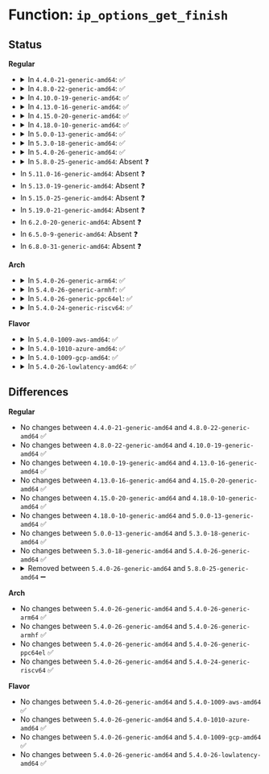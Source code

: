 # Function: <code>ip_options_get_finish</code>

## Status
<b>Regular</b>
<ul>
<li>
<details>
<summary>In <code>4.4.0-21-generic-amd64</code>: ✅</summary>

```c
int ip_options_get_finish(struct net * net, struct ip_options_rcu * * optp, struct ip_options_rcu * opt, int optlen)
```

```json
{
  "name": "ip_options_get_finish",
  "collision_type": "Unique Static",
  "inline_type": "No",
  "funcs": [
    {
      "addr": 18446744071586558688,
      "name": "ip_options_get_finish",
      "external": false,
      "loc": "net/ipv4/ip_options.c:519",
      "file": "net/ipv4/ip_options.c",
      "inline": "seen, unknown",
      "caller_inline": [],
      "caller_func": [
        "net/ipv4/ip_options.c:ip_options_get_from_user",
        "net/ipv4/ip_options.c:ip_options_get"
      ]
    }
  ],
  "symbols": [
    {
      "addr": 18446744071586558688,
      "name": "ip_options_get_finish",
      "section": ".text",
      "bind": "STB_LOCAL",
      "size": 101
    }
  ]
}
```
</details>
</li>
<li>
<details>
<summary>In <code>4.8.0-22-generic-amd64</code>: ✅</summary>

```c
int ip_options_get_finish(struct net * net, struct ip_options_rcu * * optp, struct ip_options_rcu * opt, int optlen)
```

```json
{
  "name": "ip_options_get_finish",
  "collision_type": "Unique Static",
  "inline_type": "No",
  "funcs": [
    {
      "addr": 18446744071587001824,
      "name": "ip_options_get_finish",
      "external": false,
      "loc": "net/ipv4/ip_options.c:517",
      "file": "net/ipv4/ip_options.c",
      "inline": "seen, unknown",
      "caller_inline": [],
      "caller_func": [
        "net/ipv4/ip_options.c:ip_options_get",
        "net/ipv4/ip_options.c:ip_options_get_from_user"
      ]
    }
  ],
  "symbols": [
    {
      "addr": 18446744071587001824,
      "name": "ip_options_get_finish",
      "section": ".text",
      "bind": "STB_LOCAL",
      "size": 101
    }
  ]
}
```
</details>
</li>
<li>
<details>
<summary>In <code>4.10.0-19-generic-amd64</code>: ✅</summary>

```c
int ip_options_get_finish(struct net * net, struct ip_options_rcu * * optp, struct ip_options_rcu * opt, int optlen)
```

```json
{
  "name": "ip_options_get_finish",
  "collision_type": "Unique Static",
  "inline_type": "No",
  "funcs": [
    {
      "addr": 18446744071587197136,
      "name": "ip_options_get_finish",
      "external": false,
      "loc": "net/ipv4/ip_options.c:517",
      "file": "net/ipv4/ip_options.c",
      "inline": "seen, unknown",
      "caller_inline": [],
      "caller_func": [
        "net/ipv4/ip_options.c:ip_options_get",
        "net/ipv4/ip_options.c:ip_options_get_from_user"
      ]
    }
  ],
  "symbols": [
    {
      "addr": 18446744071587197136,
      "name": "ip_options_get_finish",
      "section": ".text",
      "bind": "STB_LOCAL",
      "size": 101
    }
  ]
}
```
</details>
</li>
<li>
<details>
<summary>In <code>4.13.0-16-generic-amd64</code>: ✅</summary>

```c
int ip_options_get_finish(struct net * net, struct ip_options_rcu * * optp, struct ip_options_rcu * opt, int optlen)
```

```json
{
  "name": "ip_options_get_finish",
  "collision_type": "Unique Static",
  "inline_type": "No",
  "funcs": [
    {
      "addr": 18446744071587329200,
      "name": "ip_options_get_finish",
      "external": false,
      "loc": "net/ipv4/ip_options.c:517",
      "file": "net/ipv4/ip_options.c",
      "inline": "seen, unknown",
      "caller_inline": [],
      "caller_func": [
        "net/ipv4/ip_options.c:ip_options_get",
        "net/ipv4/ip_options.c:ip_options_get_from_user"
      ]
    }
  ],
  "symbols": [
    {
      "addr": 18446744071587329200,
      "name": "ip_options_get_finish",
      "section": ".text",
      "bind": "STB_LOCAL",
      "size": 101
    }
  ]
}
```
</details>
</li>
<li>
<details>
<summary>In <code>4.15.0-20-generic-amd64</code>: ✅</summary>

```c
int ip_options_get_finish(struct net * net, struct ip_options_rcu * * optp, struct ip_options_rcu * opt, int optlen)
```

```json
{
  "name": "ip_options_get_finish",
  "collision_type": "Unique Static",
  "inline_type": "No",
  "funcs": [
    {
      "addr": 18446744071587849840,
      "name": "ip_options_get_finish",
      "external": false,
      "loc": "net/ipv4/ip_options.c:515",
      "file": "net/ipv4/ip_options.c",
      "inline": "seen, unknown",
      "caller_inline": [],
      "caller_func": [
        "net/ipv4/ip_options.c:ip_options_get",
        "net/ipv4/ip_options.c:ip_options_get_from_user"
      ]
    }
  ],
  "symbols": [
    {
      "addr": 18446744071587849840,
      "name": "ip_options_get_finish",
      "section": ".text",
      "bind": "STB_LOCAL",
      "size": 101
    }
  ]
}
```
</details>
</li>
<li>
<details>
<summary>In <code>4.18.0-10-generic-amd64</code>: ✅</summary>

```c
int ip_options_get_finish(struct net * net, struct ip_options_rcu * * optp, struct ip_options_rcu * opt, int optlen)
```

```json
{
  "name": "ip_options_get_finish",
  "collision_type": "Unique Static",
  "inline_type": "No",
  "funcs": [
    {
      "addr": 18446744071588194640,
      "name": "ip_options_get_finish",
      "external": false,
      "loc": "net/ipv4/ip_options.c:515",
      "file": "net/ipv4/ip_options.c",
      "inline": "seen, unknown",
      "caller_inline": [],
      "caller_func": [
        "net/ipv4/ip_options.c:ip_options_get",
        "net/ipv4/ip_options.c:ip_options_get_from_user"
      ]
    }
  ],
  "symbols": [
    {
      "addr": 18446744071588194640,
      "name": "ip_options_get_finish",
      "section": ".text",
      "bind": "STB_LOCAL",
      "size": 101
    }
  ]
}
```
</details>
</li>
<li>
<details>
<summary>In <code>5.0.0-13-generic-amd64</code>: ✅</summary>

```c
int ip_options_get_finish(struct net * net, struct ip_options_rcu * * optp, struct ip_options_rcu * opt, int optlen)
```

```json
{
  "name": "ip_options_get_finish",
  "collision_type": "Unique Static",
  "inline_type": "No",
  "funcs": [
    {
      "addr": 18446744071588382992,
      "name": "ip_options_get_finish",
      "external": false,
      "loc": "net/ipv4/ip_options.c:527",
      "file": "net/ipv4/ip_options.c",
      "inline": "seen, unknown",
      "caller_inline": [],
      "caller_func": [
        "net/ipv4/ip_options.c:ip_options_get",
        "net/ipv4/ip_options.c:ip_options_get_from_user"
      ]
    }
  ],
  "symbols": [
    {
      "addr": 18446744071588382992,
      "name": "ip_options_get_finish",
      "section": ".text",
      "bind": "STB_LOCAL",
      "size": 101
    }
  ]
}
```
</details>
</li>
<li>
<details>
<summary>In <code>5.3.0-18-generic-amd64</code>: ✅</summary>

```c
int ip_options_get_finish(struct net * net, struct ip_options_rcu * * optp, struct ip_options_rcu * opt, int optlen)
```

```json
{
  "name": "ip_options_get_finish",
  "collision_type": "Unique Static",
  "inline_type": "No",
  "funcs": [
    {
      "addr": 18446744071588781504,
      "name": "ip_options_get_finish",
      "external": false,
      "loc": "net/ipv4/ip_options.c:528",
      "file": "net/ipv4/ip_options.c",
      "inline": "seen, unknown",
      "caller_inline": [],
      "caller_func": [
        "net/ipv4/ip_options.c:ip_options_get",
        "net/ipv4/ip_options.c:ip_options_get_from_user"
      ]
    }
  ],
  "symbols": [
    {
      "addr": 18446744071588781504,
      "name": "ip_options_get_finish",
      "section": ".text",
      "bind": "STB_LOCAL",
      "size": 98
    }
  ]
}
```
</details>
</li>
<li>
<details>
<summary>In <code>5.4.0-26-generic-amd64</code>: ✅</summary>

```c
int ip_options_get_finish(struct net * net, struct ip_options_rcu * * optp, struct ip_options_rcu * opt, int optlen)
```

```json
{
  "name": "ip_options_get_finish",
  "collision_type": "Unique Static",
  "inline_type": "No",
  "funcs": [
    {
      "addr": 18446744071589005088,
      "name": "ip_options_get_finish",
      "external": false,
      "loc": "net/ipv4/ip_options.c:528",
      "file": "net/ipv4/ip_options.c",
      "inline": "seen, unknown",
      "caller_inline": [],
      "caller_func": [
        "net/ipv4/ip_options.c:ip_options_get",
        "net/ipv4/ip_options.c:ip_options_get_from_user"
      ]
    }
  ],
  "symbols": [
    {
      "addr": 18446744071589005088,
      "name": "ip_options_get_finish",
      "section": ".text",
      "bind": "STB_LOCAL",
      "size": 98
    }
  ]
}
```
</details>
</li>
<li>
<details>
<summary>In <code>5.8.0-25-generic-amd64</code>: Absent ❓</summary>

```json
{
  "name": "ip_options_get_finish",
  "collision_type": "Unique Static",
  "inline_type": "Full",
  "funcs": [
    {
      "addr": 0,
      "name": "ip_options_get_finish",
      "external": false,
      "loc": "net/ipv4/ip_options.c:528",
      "file": "net/ipv4/ip_options.c",
      "inline": "not declared, inlined",
      "caller_inline": [
        "net/ipv4/ip_options.c:ip_options_get",
        "net/ipv4/ip_options.c:ip_options_get_from_user"
      ],
      "caller_func": []
    }
  ],
  "symbols": []
}
```
</details>
</li>
<li>
In <code>5.11.0-16-generic-amd64</code>: Absent ❓
</li>
<li>
In <code>5.13.0-19-generic-amd64</code>: Absent ❓
</li>
<li>
In <code>5.15.0-25-generic-amd64</code>: Absent ❓
</li>
<li>
In <code>5.19.0-21-generic-amd64</code>: Absent ❓
</li>
<li>
In <code>6.2.0-20-generic-amd64</code>: Absent ❓
</li>
<li>
In <code>6.5.0-9-generic-amd64</code>: Absent ❓
</li>
<li>
In <code>6.8.0-31-generic-amd64</code>: Absent ❓
</li>
</ul>
<b>Arch</b>
<ul>
<li>
<details>
<summary>In <code>5.4.0-26-generic-arm64</code>: ✅</summary>

```c
int ip_options_get_finish(struct net * net, struct ip_options_rcu * * optp, struct ip_options_rcu * opt, int optlen)
```

```json
{
  "name": "ip_options_get_finish",
  "collision_type": "Unique Static",
  "inline_type": "No",
  "funcs": [
    {
      "addr": 18446603336502611160,
      "name": "ip_options_get_finish",
      "external": false,
      "loc": "net/ipv4/ip_options.c:528",
      "file": "net/ipv4/ip_options.c",
      "inline": "seen, unknown",
      "caller_inline": [],
      "caller_func": [
        "net/ipv4/ip_options.c:ip_options_get",
        "net/ipv4/ip_options.c:ip_options_get_from_user"
      ]
    }
  ],
  "symbols": [
    {
      "addr": 18446603336502611160,
      "name": "ip_options_get_finish",
      "section": ".text",
      "bind": "STB_LOCAL",
      "size": 148
    }
  ]
}
```
</details>
</li>
<li>
<details>
<summary>In <code>5.4.0-26-generic-armhf</code>: ✅</summary>

```c
int ip_options_get_finish(struct net * net, struct ip_options_rcu * * optp, struct ip_options_rcu * opt, int optlen)
```

```json
{
  "name": "ip_options_get_finish",
  "collision_type": "Unique Static",
  "inline_type": "No",
  "funcs": [
    {
      "addr": 3235317460,
      "name": "ip_options_get_finish",
      "external": false,
      "loc": "net/ipv4/ip_options.c:528",
      "file": "net/ipv4/ip_options.c",
      "inline": "seen, unknown",
      "caller_inline": [],
      "caller_func": [
        "net/ipv4/ip_options.c:ip_options_get",
        "net/ipv4/ip_options.c:ip_options_get_from_user"
      ]
    }
  ],
  "symbols": [
    {
      "addr": 3235317460,
      "name": "ip_options_get_finish",
      "section": ".text",
      "bind": "STB_LOCAL",
      "size": 144
    }
  ]
}
```
</details>
</li>
<li>
<details>
<summary>In <code>5.4.0-26-generic-ppc64el</code>: ✅</summary>

```c
int ip_options_get_finish(struct net * net, struct ip_options_rcu * * optp, struct ip_options_rcu * opt, int optlen)
```

```json
{
  "name": "ip_options_get_finish",
  "collision_type": "Unique Static",
  "inline_type": "No",
  "funcs": [
    {
      "addr": 13835058055296204576,
      "name": "ip_options_get_finish",
      "external": false,
      "loc": "net/ipv4/ip_options.c:528",
      "file": "net/ipv4/ip_options.c",
      "inline": "seen, unknown",
      "caller_inline": [],
      "caller_func": [
        "net/ipv4/ip_options.c:ip_options_get",
        "net/ipv4/ip_options.c:ip_options_get_from_user"
      ]
    }
  ],
  "symbols": [
    {
      "addr": 13835058055296204576,
      "name": "ip_options_get_finish",
      "section": ".text",
      "bind": "STB_LOCAL",
      "size": 232
    }
  ]
}
```
</details>
</li>
<li>
<details>
<summary>In <code>5.4.0-24-generic-riscv64</code>: ✅</summary>

```c
int ip_options_get_finish(struct net * net, struct ip_options_rcu * * optp, struct ip_options_rcu * opt, int optlen)
```

```json
{
  "name": "ip_options_get_finish",
  "collision_type": "Unique Static",
  "inline_type": "No",
  "funcs": [
    {
      "addr": 18446743936278761212,
      "name": "ip_options_get_finish",
      "external": false,
      "loc": "net/ipv4/ip_options.c:528",
      "file": "net/ipv4/ip_options.c",
      "inline": "seen, unknown",
      "caller_inline": [],
      "caller_func": [
        "net/ipv4/ip_options.c:ip_options_get",
        "net/ipv4/ip_options.c:ip_options_get_from_user"
      ]
    }
  ],
  "symbols": [
    {
      "addr": 18446743936278761212,
      "name": "ip_options_get_finish",
      "section": ".text",
      "bind": "STB_LOCAL",
      "size": 132
    }
  ]
}
```
</details>
</li>
</ul>
<b>Flavor</b>
<ul>
<li>
<details>
<summary>In <code>5.4.0-1009-aws-amd64</code>: ✅</summary>

```c
int ip_options_get_finish(struct net * net, struct ip_options_rcu * * optp, struct ip_options_rcu * opt, int optlen)
```

```json
{
  "name": "ip_options_get_finish",
  "collision_type": "Unique Static",
  "inline_type": "No",
  "funcs": [
    {
      "addr": 18446744071588611472,
      "name": "ip_options_get_finish",
      "external": false,
      "loc": "net/ipv4/ip_options.c:528",
      "file": "net/ipv4/ip_options.c",
      "inline": "seen, unknown",
      "caller_inline": [],
      "caller_func": [
        "net/ipv4/ip_options.c:ip_options_get",
        "net/ipv4/ip_options.c:ip_options_get_from_user"
      ]
    }
  ],
  "symbols": [
    {
      "addr": 18446744071588611472,
      "name": "ip_options_get_finish",
      "section": ".text",
      "bind": "STB_LOCAL",
      "size": 98
    }
  ]
}
```
</details>
</li>
<li>
<details>
<summary>In <code>5.4.0-1010-azure-amd64</code>: ✅</summary>

```c
int ip_options_get_finish(struct net * net, struct ip_options_rcu * * optp, struct ip_options_rcu * opt, int optlen)
```

```json
{
  "name": "ip_options_get_finish",
  "collision_type": "Unique Static",
  "inline_type": "No",
  "funcs": [
    {
      "addr": 18446744071588323456,
      "name": "ip_options_get_finish",
      "external": false,
      "loc": "net/ipv4/ip_options.c:528",
      "file": "net/ipv4/ip_options.c",
      "inline": "seen, unknown",
      "caller_inline": [],
      "caller_func": [
        "net/ipv4/ip_options.c:ip_options_get",
        "net/ipv4/ip_options.c:ip_options_get_from_user"
      ]
    }
  ],
  "symbols": [
    {
      "addr": 18446744071588323456,
      "name": "ip_options_get_finish",
      "section": ".text",
      "bind": "STB_LOCAL",
      "size": 98
    }
  ]
}
```
</details>
</li>
<li>
<details>
<summary>In <code>5.4.0-1009-gcp-amd64</code>: ✅</summary>

```c
int ip_options_get_finish(struct net * net, struct ip_options_rcu * * optp, struct ip_options_rcu * opt, int optlen)
```

```json
{
  "name": "ip_options_get_finish",
  "collision_type": "Unique Static",
  "inline_type": "No",
  "funcs": [
    {
      "addr": 18446744071589047648,
      "name": "ip_options_get_finish",
      "external": false,
      "loc": "net/ipv4/ip_options.c:528",
      "file": "net/ipv4/ip_options.c",
      "inline": "seen, unknown",
      "caller_inline": [],
      "caller_func": [
        "net/ipv4/ip_options.c:ip_options_get",
        "net/ipv4/ip_options.c:ip_options_get_from_user"
      ]
    }
  ],
  "symbols": [
    {
      "addr": 18446744071589047648,
      "name": "ip_options_get_finish",
      "section": ".text",
      "bind": "STB_LOCAL",
      "size": 98
    }
  ]
}
```
</details>
</li>
<li>
<details>
<summary>In <code>5.4.0-26-lowlatency-amd64</code>: ✅</summary>

```c
int ip_options_get_finish(struct net * net, struct ip_options_rcu * * optp, struct ip_options_rcu * opt, int optlen)
```

```json
{
  "name": "ip_options_get_finish",
  "collision_type": "Unique Static",
  "inline_type": "No",
  "funcs": [
    {
      "addr": 18446744071589086816,
      "name": "ip_options_get_finish",
      "external": false,
      "loc": "net/ipv4/ip_options.c:528",
      "file": "net/ipv4/ip_options.c",
      "inline": "seen, unknown",
      "caller_inline": [],
      "caller_func": [
        "net/ipv4/ip_options.c:ip_options_get",
        "net/ipv4/ip_options.c:ip_options_get_from_user"
      ]
    }
  ],
  "symbols": [
    {
      "addr": 18446744071589086816,
      "name": "ip_options_get_finish",
      "section": ".text",
      "bind": "STB_LOCAL",
      "size": 98
    }
  ]
}
```
</details>
</li>
</ul>

## Differences
<b>Regular</b>
<ul>
<li>
No changes between <code>4.4.0-21-generic-amd64</code> and <code>4.8.0-22-generic-amd64</code> ✅
</li>
<li>
No changes between <code>4.8.0-22-generic-amd64</code> and <code>4.10.0-19-generic-amd64</code> ✅
</li>
<li>
No changes between <code>4.10.0-19-generic-amd64</code> and <code>4.13.0-16-generic-amd64</code> ✅
</li>
<li>
No changes between <code>4.13.0-16-generic-amd64</code> and <code>4.15.0-20-generic-amd64</code> ✅
</li>
<li>
No changes between <code>4.15.0-20-generic-amd64</code> and <code>4.18.0-10-generic-amd64</code> ✅
</li>
<li>
No changes between <code>4.18.0-10-generic-amd64</code> and <code>5.0.0-13-generic-amd64</code> ✅
</li>
<li>
No changes between <code>5.0.0-13-generic-amd64</code> and <code>5.3.0-18-generic-amd64</code> ✅
</li>
<li>
No changes between <code>5.3.0-18-generic-amd64</code> and <code>5.4.0-26-generic-amd64</code> ✅
</li>
<li>
<details>
<summary>Removed between <code>5.4.0-26-generic-amd64</code> and <code>5.8.0-25-generic-amd64</code> ➖</summary>

```c
int ip_options_get_finish(struct net * net, struct ip_options_rcu * * optp, struct ip_options_rcu * opt, int optlen)
```
</details>
</li>
</ul>
<b>Arch</b>
<ul>
<li>
No changes between <code>5.4.0-26-generic-amd64</code> and <code>5.4.0-26-generic-arm64</code> ✅
</li>
<li>
No changes between <code>5.4.0-26-generic-amd64</code> and <code>5.4.0-26-generic-armhf</code> ✅
</li>
<li>
No changes between <code>5.4.0-26-generic-amd64</code> and <code>5.4.0-26-generic-ppc64el</code> ✅
</li>
<li>
No changes between <code>5.4.0-26-generic-amd64</code> and <code>5.4.0-24-generic-riscv64</code> ✅
</li>
</ul>
<b>Flavor</b>
<ul>
<li>
No changes between <code>5.4.0-26-generic-amd64</code> and <code>5.4.0-1009-aws-amd64</code> ✅
</li>
<li>
No changes between <code>5.4.0-26-generic-amd64</code> and <code>5.4.0-1010-azure-amd64</code> ✅
</li>
<li>
No changes between <code>5.4.0-26-generic-amd64</code> and <code>5.4.0-1009-gcp-amd64</code> ✅
</li>
<li>
No changes between <code>5.4.0-26-generic-amd64</code> and <code>5.4.0-26-lowlatency-amd64</code> ✅
</li>
</ul>
